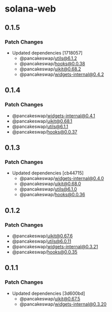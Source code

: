 # solana-web

## 0.1.5

### Patch Changes

- Updated dependencies [1718057]
  - @pancakeswap/utils@6.1.2
  - @pancakeswap/hooks@0.0.38
  - @pancakeswap/uikit@0.68.2
  - @pancakeswap/widgets-internal@0.4.2

## 0.1.4

### Patch Changes

- @pancakeswap/widgets-internal@0.4.1
- @pancakeswap/uikit@0.68.1
- @pancakeswap/utils@6.1.1
- @pancakeswap/hooks@0.0.37

## 0.1.3

### Patch Changes

- Updated dependencies [cb44715]
  - @pancakeswap/widgets-internal@0.4.0
  - @pancakeswap/uikit@0.68.0
  - @pancakeswap/utils@6.1.0
  - @pancakeswap/hooks@0.0.36

## 0.1.2

### Patch Changes

- @pancakeswap/uikit@0.67.6
- @pancakeswap/utils@6.0.11
- @pancakeswap/widgets-internal@0.3.21
- @pancakeswap/hooks@0.0.35

## 0.1.1

### Patch Changes

- Updated dependencies [3d600bd]
  - @pancakeswap/uikit@0.67.5
  - @pancakeswap/widgets-internal@0.3.20

